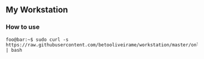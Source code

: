 ## My Workstation

### How to use

```console
foo@bar:~$ sudo curl -s https://raw.githubusercontent.com/betooliveirame/workstation/master/onlinesetup.sh | bash
```
